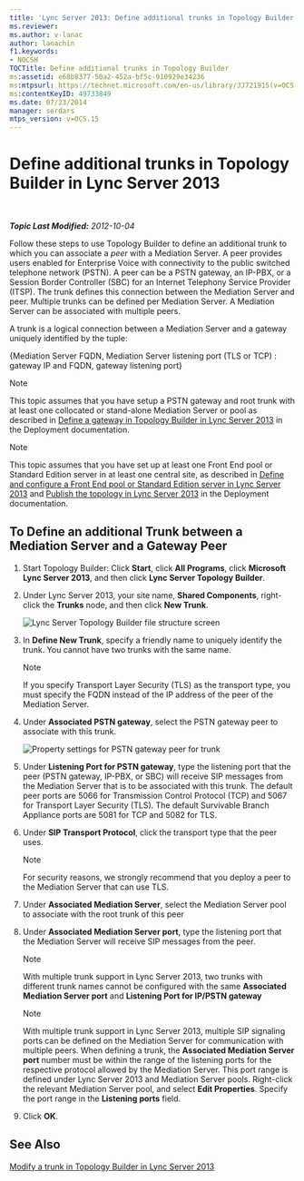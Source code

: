 ```yaml
---
title: 'Lync Server 2013: Define additional trunks in Topology Builder'
ms.reviewer: 
ms.author: v-lanac
author: lanachin
f1.keywords:
- NOCSH
TOCTitle: Define additional trunks in Topology Builder
ms:assetid: e68b8377-50a2-452a-bf5c-910929e34236
ms:mtpsurl: https://technet.microsoft.com/en-us/library/JJ721915(v=OCS.15)
ms:contentKeyID: 49733849
ms.date: 07/23/2014
manager: serdars
mtps_version: v=OCS.15
---
```


<div data-xmlns="http://www.w3.org/1999/xhtml">

<div class="topic" data-xmlns="http://www.w3.org/1999/xhtml" data-msxsl="urn:schemas-microsoft-com:xslt" data-cs="https://msdn.microsoft.com/">

<div data-asp="https://msdn2.microsoft.com/asp">

# Define additional trunks in Topology Builder in Lync Server 2013

</div>

<div id="mainSection">

<div id="mainBody">

<span> </span>

_**Topic Last Modified:** 2012-10-04_

Follow these steps to use Topology Builder to define an additional trunk to which you can associate a *peer* with a Mediation Server. A peer provides users enabled for Enterprise Voice with connectivity to the public switched telephone network (PSTN). A peer can be a PSTN gateway, an IP-PBX, or a Session Border Controller (SBC) for an Internet Telephony Service Provider (ITSP). The trunk defines this connection between the Mediation Server and peer. Multiple trunks can be defined per Mediation Server. A Mediation Server can be associated with multiple peers.

A trunk is a logical connection between a Mediation Server and a gateway uniquely identified by the tuple:

{Mediation Server FQDN, Mediation Server listening port (TLS or TCP) : gateway IP and FQDN, gateway listening port}

<div>


> [!NOTE]  
> This topic assumes that you have setup a PSTN gateway and root trunk with at least one collocated or stand-alone Mediation Server or pool as described in <A href="lync-server-2013-define-a-gateway-in-topology-builder.md">Define a gateway in Topology Builder in Lync Server 2013</A> in the Deployment documentation.



</div>

<div>


> [!NOTE]  
> This topic assumes that you have set up at least one Front End pool or Standard Edition server in at least one central site, as described in <A href="lync-server-2013-define-and-configure-a-front-end-pool-or-standard-edition-server.md">Define and configure a Front End pool or Standard Edition server in Lync Server 2013</A> and <A href="lync-server-2013-publish-the-topology.md">Publish the topology in Lync Server 2013</A> in the Deployment documentation.



</div>

<div>

## To Define an additional Trunk between a Mediation Server and a Gateway Peer

1.  Start Topology Builder: Click **Start**, click **All Programs**, click **Microsoft Lync Server 2013**, and then click **Lync Server Topology Builder**.

2.  Under Lync Server 2013, your site name, **Shared Components**, right-click the **Trunks** node, and then click **New Trunk**.
    
    ![Lync Server Topology Builder file structure screen](images/JJ721915.90d5b349-aa1e-407a-87ed-fa112f478560(OCS.15).png "Lync Server Topology Builder file structure screen")

3.  In **Define New Trunk**, specify a friendly name to uniquely identify the trunk. You cannot have two trunks with the same name.
    
    <div>
    

    > [!NOTE]  
    > If you specify Transport Layer Security (TLS) as the transport type, you must specify the FQDN instead of the IP address of the peer of the Mediation Server.

    
    </div>

4.  Under **Associated PSTN gateway**, select the PSTN gateway peer to associate with this trunk.
    
    ![Property settings for PSTN gateway peer for trunk](images/JJ721915.7c3fe8ee-8f4c-4413-8462-8347228e61bb(OCS.15).png "Property settings for PSTN gateway peer for trunk")

5.  Under **Listening Port for PSTN gateway**, type the listening port that the peer (PSTN gateway, IP-PBX, or SBC) will receive SIP messages from the Mediation Server that is to be associated with this trunk. The default peer ports are 5066 for Transmission Control Protocol (TCP) and 5067 for Transport Layer Security (TLS). The default Survivable Branch Appliance ports are 5081 for TCP and 5082 for TLS.

6.  Under **SIP Transport Protocol**, click the transport type that the peer uses.
    
    <div>
    

    > [!NOTE]  
    > For security reasons, we strongly recommend that you deploy a peer to the Mediation Server that can use TLS.

    
    </div>

7.  Under **Associated Mediation Server**, select the Mediation Server pool to associate with the root trunk of this peer

8.  Under **Associated Mediation Server port**, type the listening port that the Mediation Server will receive SIP messages from the peer.
    
    <div>
    

    > [!NOTE]  
    > With multiple trunk support in Lync Server 2013, two trunks with different trunk names cannot be configured with the same <STRONG>Associated Mediation Server port</STRONG> and <STRONG>Listening Port for IP/PSTN gateway</STRONG>

    
    </div>
    
    <div>
    

    > [!NOTE]  
    > With multiple trunk support in Lync Server 2013, multiple SIP signaling ports can be defined on the Mediation Server for communication with multiple peers. When defining a trunk, the <STRONG>Associated Mediation Server port</STRONG> number must be within the range of the listening ports for the respective protocol allowed by the Mediation Server. This port range is defined under Lync Server 2013 and Mediation Server pools. Right-click the relevant Mediation Server pool, and select <STRONG>Edit Properties</STRONG>. Specify the port range in the <STRONG>Listening ports</STRONG> field.

    
    </div>

9.  Click **OK**.

</div>

<div>

## See Also


[Modify a trunk in Topology Builder in Lync Server 2013](lync-server-2013-modify-a-trunk-in-topology-builder.md)  
  

</div>

</div>

<span> </span>

</div>

</div>

</div>

